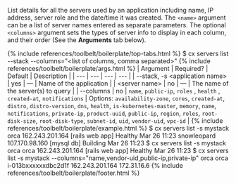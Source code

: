 List details for all the servers used by an application including  name, IP address, server role and the date/time it was created. The `<name>` argument can be a list of server names entered as separate parameters. The optional `<columns>` argument sets the types of server info to display in each column, and their order (See the **Arguments** tab below).

{% include references/toolbelt/boilerplate/top-tabs.html %}
$ cx servers list --stack <application name> --columns="<list of columns, comma separated>" <server name>
{% include references/toolbelt/boilerplate/args.html %}
| Argument | Required? | Default | Description |
|  ---  |  ---  |  ---  |  ---  |
| \--stack, -s &lt;application name&gt; | yes | — | Name of the application |
| &lt;server name&gt; | no | — | The name of the server(s) to query |
| \--columns | no | `name`, `public-ip`, `roles` , `health` , `created-at`, `notifications` | Options: `availability-zone`, `cores`, `created-at`, `distro`, `distro-version`, `dns`, `health`, `is-kubernetes-master`, `memory`, `name`, `notifications`, `private-ip`, `product-uuid`, `public-ip`, `region`, `roles`, `root-disk-size`, `root-disk-type`, `subnet-id`, `uid`, `vendor-uid`, `vpc-id` |
{% include references/toolbelt/boilerplate/example.html %}
$ cx servers list -s mystack
orca         162.243.201.164  [rails web app]  Healthy   Mar 26 11:23
snowleopard  107.170.98.160   [mysql db]       Building  Mar 26 11:23
$ cx servers list -s mystack orca
orca         162.243.201.164  [rails web app]  Healthy   Mar 26 11:23
$ cx servers list -s mystack --columns="name,vendor-uid,public-ip,private-ip" orca
orca         i-013bxxxxxxdbc2d1f  162.243.201.164  172.31.16.6 
{% include references/toolbelt/boilerplate/footer.html %}